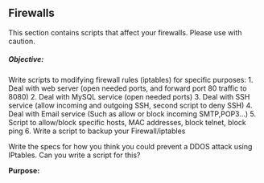<h2>Firewalls</h2>
This section contains scripts that affect your firewalls. Please use with caution.
<h5>Objective:</h5>
Write scripts to modifying firewall rules (iptables) for specific purposes:
1.	Deal with web server (open needed ports, and forward port 80 traffic to 8080)
2.	Deal with MySQL service (open needed ports)
3.	Deal with SSH service (allow incoming and outgoing SSH, second script to deny SSH)
4.	Deal with Email service (Such as allow or block incoming SMTP,POP3...)
5.	Script to allow/block specific hosts, MAC addresses, block telnet, block ping
6.	Write a script to backup your Firewall/iptables

Write the specs for how you think you could prevent a DDOS attack using IPtables.  Can you write a script for this?

<b>Purpose:</b>

